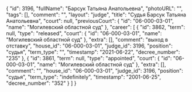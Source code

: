 {
    "id": 3196,
    "fullName": "Барсук Татьяна Анатольевна",
    "photoURL": "",
    "tags": [],
    "comment": "",
    "layout": "judge",
    "title": "Судья Барсук Татьяна Анатольевна",
    "court": null,
    "previousCourt": {
        "id": "06-000-03-01",
        "name": "Могилевский областной суд"
    },
    "career": [
        {
            "id": 3862,
            "term": null,
            "type": "released",
            "court": {
                "id": "06-000-03-01",
                "name": "Могилевский областной суд"
            },
            "extra": [],
            "comment": "выход в отставку",
            "house_id": "06-000-03-01",
            "judge_id": 3196,
            "position": "судья",
            "term_type": "",
            "timestamp": "2021-06-22",
            "decree_number": "235"
        },
        {
            "id": 3861,
            "term": null,
            "type": "appointed",
            "court": {
                "id": "06-000-03-01",
                "name": "Могилевский областной суд"
            },
            "extra": [],
            "comment": "",
            "house_id": "06-000-03-01",
            "judge_id": 3196,
            "position": "судья",
            "term_type": "indefinitely",
            "timestamp": "2001-06-25",
            "decree_number": "352"
        }
    ]
}